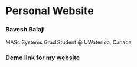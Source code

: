# Personal Website
<h3> Bavesh Balaji</h3>
<p> MASc Systems Grad Student @ UWaterloo, Canada</p> 
<h3> Demo link for my <a href="bavesh-b.github.io">website</a></h3>
